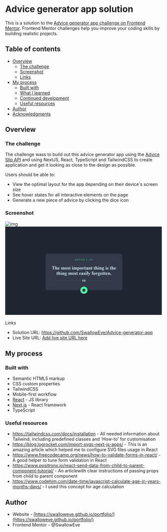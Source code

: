 # Advice generator app solution

This is a solution to the [Advice generator app challenge on Frontend Mentor](https://www.frontendmentor.io/challenges/advice-generator-app-QdUG-13db). Frontend Mentor challenges help you improve your coding skills by building realistic projects.

## Table of contents

- [Overview](#overview)
  - [The challenge](#the-challenge)
  - [Screenshot](#screenshot)
  - [Links](#links)
- [My process](#my-process)
  - [Built with](#built-with)
  - [What I learned](#what-i-learned)
  - [Continued development](#continued-development)
  - [Useful resources](#useful-resources)
- [Author](#author)
- [Acknowledgments](#acknowledgments)

## Overview

### The challenge

The challenge wass to build out this advice generator app using the [Advice Slip API](https://api.adviceslip.com) and using NextJS, React, TypeScript and TailwindCSS to create application and get it looking as close to the design as possible.

Users should be able to:

- View the optimal layout for the app depending on their device's screen size
- See hover states for all interactive elements on the page
- Generate a new piece of advice by clicking the dice icon

### Screenshot

![img](./screenshot.jpg)![1701948660522](image/README/1701948660522.png)

Links

- Solution URL: https://github.com/SwallowEve/Advice-generator-app
- Live Site URL: [Add live site URL here](https://your-live-site-url.com)

## My process

### Built with

- Semantic HTML5 markup
- CSS custom properties
- TailwindCSS
- Mobile-first workflow
- [React](https://reactjs.org/) - JS library
- [Next.js](https://nextjs.org/) - React framework
- TypeScript

### Useful resources

- https://tailwindcss.com/docs/installation - All needed information about Tailwind, including predefined classes and 'How-to' for customisation
- https://blog.logrocket.com/import-svgs-next-js-apps/ - This is an amazing article which helped me to configure  SVG files usage in React
- https://www.freecodecamp.org/news/how-to-validate-forms-in-react/ - A good helper to tune form validation in React
- https://www.positronx.io/react-send-data-from-child-to-parent-component-tutorial/ - An articlewith clear instructions of passing props from child to parent component
- https://www.codehim.com/date-time/javascript-calculate-age-in-years-months-days/ - I used this concept for age calculation

## Author

- Website - [https://swalloweve.github.io/portfolio/](https://swalloweve.github.io/portfolio/)
- Frontend Mentor - @SwallowEve
